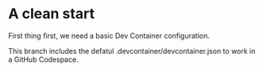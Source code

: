 # A clean start

First thing first, we need a basic Dev Container configuration.

This branch includes the defatul .devcontainer/devcontainer.json to work in a GitHub Codespace.
